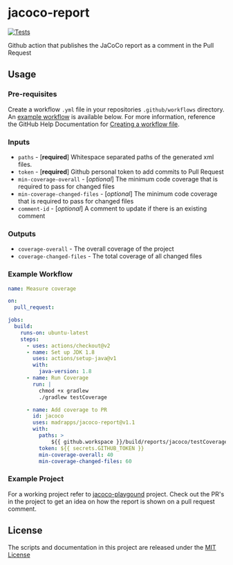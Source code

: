 # jacoco-report
[![Tests](https://github.com/Madrapps/jacoco-report/actions/workflows/check.yml/badge.svg)](https://github.com/Madrapps/jacoco-report/actions/workflows/check.yml)

Github action that publishes the JaCoCo report as a comment in the Pull Request

## Usage

### Pre-requisites
Create a workflow `.yml` file in your repositories `.github/workflows` directory. An [example workflow](#example-workflow) is available below. For more information, reference the GitHub Help Documentation for [Creating a workflow file](https://help.github.com/en/articles/configuring-a-workflow#creating-a-workflow-file).

### Inputs

* `paths` - [**required**] Whitespace separated paths of the generated xml files.
* `token` - [**required**] Github personal token to add commits to Pull Request
* `min-coverage-overall` - [*optional*] The minimum code coverage that is required to pass for changed files
* `min-coverage-changed-files` - [*optional*] The minimum code coverage that is required to pass for changed files
* `comment-id` - [*optional*] A comment to update if there is an existing comment

### Outputs

* `coverage-overall` - The overall coverage of the project
* `coverage-changed-files` - The total coverage of all changed files

### Example Workflow

```yaml
name: Measure coverage

on:
  pull_request:

jobs:
  build:
    runs-on: ubuntu-latest
    steps:
      - uses: actions/checkout@v2
      - name: Set up JDK 1.8
        uses: actions/setup-java@v1
        with:
          java-version: 1.8
      - name: Run Coverage
        run: |
          chmod +x gradlew
          ./gradlew testCoverage

      - name: Add coverage to PR
        id: jacoco
        uses: madrapps/jacoco-report@v1.1
        with:
          paths: >
              ${{ github.workspace }}/build/reports/jacoco/testCoverage/testCoverage.xml
          token: ${{ secrets.GITHUB_TOKEN }}
          min-coverage-overall: 40
          min-coverage-changed-files: 60
```

### Example Project
For a working project refer to [jacoco-playgound](https://github.com/thsaravana/jacoco-playground) project. Check out the PR's in
the project to get an idea on how the report is shown on a pull request comment.

## License
The scripts and documentation in this project are released under the [MIT License](LICENSE)
